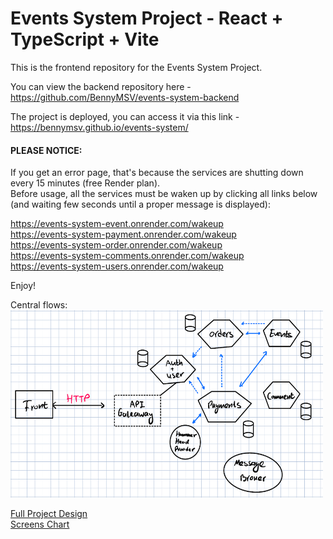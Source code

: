 # Events System Project - React + TypeScript + Vite

This is the frontend repository for the Events System Project.  
  
You can view the backend repository here - https://github.com/BennyMSV/events-system-backend

The project is deployed, you can access it via this link - https://bennymsv.github.io/events-system/

#### PLEASE NOTICE:
If you get an error page, that's because the services are shutting down every 15 minutes (free Render plan).  
Before usage, all the services must be waken up by clicking all links below (and waiting few seconds until a proper message is displayed):  

https://events-system-event.onrender.com/wakeup  
https://events-system-payment.onrender.com/wakeup  
https://events-system-order.onrender.com/wakeup  
https://events-system-comments.onrender.com/wakeup  
https://events-system-users.onrender.com/wakeup  

Enjoy!

Central flows:  
<img src="https://github.com/BennyMSV/events-system/blob/main/Central%20macro%20flows.png" alt="Central flows" width="500" height="300" />  
  
[Full Project Design](https://github.com/BennyMSV/events-system/blob/main/Events%20System%20-%20Final%20Project%20Design.pdf)  
[Screens Chart](https://github.com/BennyMSV/events-system/blob/main/Screens%20chart.png)  


